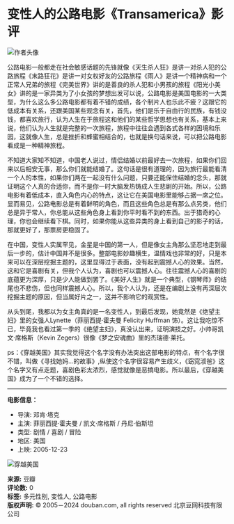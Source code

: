 # 变性人的公路电影《Transamerica》影评

![作者头像](https://img3.doubanio.com/icon/u3935920-13.jpg)

公路电影一般都走在社会敏感话题的先锋就像《天生杀人狂》是讲一对杀人犯的公路旅程《末路狂花》是讲一对女权好友的公路旅程《雨人》是讲一个精神病和一个正常人兄弟的旅程《完美世界》讲的是善良的杀人犯和小男孩的旅程《阳光小美女》讲的是一家异类为了小女孩的梦想出发可以说，公路电影是美国电影的一大类型，为什么这么多公路电影都有着不错的成绩，各个制片人也乐此不疲？这跟它的低成本有关系，还跟美国某些观念有关，首先，他们是乐于自由行的民族，有钱没钱，都喜欢旅行，认为人生在于旅程这和他们的某些哲学思想也有关系，基本上来说，他们认为人生就是完整的一次旅程，旅程中往往会遇到各式各样的困境和乐园，这就像人生，总是挫折和蜂蜜相结合的，也就是换句话来说，可以把公路电影看成是一种精神旅程。 

不知道大家知不知道，中国老人说过，情侣结婚以前最好去一次旅程，如果你们回来以后相安无事，那么你们就能结婚了。这句话是很有道理的，因为旅行最能看清一个人的本性，如果你们两在一起没有什么问题，只要还能保住结婚的念头，那就证明这个人真的合适你，而不是你一时大脑发热铸成人生悲剧的开始。所以，公路电影有着低成本，直入角色内心的特点，这让它在美国电影里能够占据一席之位。显而易见，公路电影总是有着鲜明的角色，而且这些角色总是有那么点另类，他们总是异于常人，你总能从这些角色身上看到你平时看不到的东西。出于猎奇的心理，你也会继续看下棋。同时，如果你能从这些异类的身上看到自己的影子的话，那就更好了，那票房更稳固了。 

在中国，变性人实属罕见，金星是中国的第一人，但是像女主角那么坚忍地走到最后一步的，估计中国并不是很多。整部电影妙趣横生，温情戏也非常的好，只是本来可以在深层挖掘主题的，这里显得过于表面，没有起到震撼人心的效果。当然，这和它是喜剧有关，但我个人认为，喜剧也可以震撼人心。往往震撼人心的喜剧的底蕴更为深厚，只是少人能做到罢了。《美好人生》就是一个典型，《钢琴师》的结尾也不悲伤，但也同样震撼人心。所以，我个人认为，还是在编剧上没有再深层次挖掘主题的原因，但当属好片之一，这并不影响它的观赏性。 

从头到尾，我都以为女主角真的是一名变性人，到最后发现，她竟然是《绝望主妇》里的女强人Lynette（菲丽西提·霍夫曼 Felicity Huffman 饰）。这让我吃惊不已，毕竟我也看过第一季的《绝望主妇》，真没认出来，证明演技之好。小帅哥凯文·席格斯（Kevin Zegers）很像《梦之安魂曲》里的杰瑞德·莱托。 

ps：《穿越美国》其实我觉得这个名字没有办法突出这部电影的特点，有个名字很不错，叫做《寻找她妈...的故事》,纵使这个名字很容易产生歧义，《窈窕淑爸》这个名字又有点走题，喜剧色彩太浓烈，感觉就像是恶搞电影。所以最后，《穿越美国》成为了一个不错的选择。

---

**电影信息：**

- 导演: 邓肯·塔克
- 主演: 菲丽西提·霍夫曼 / 凯文·席格斯 / 丹尼·伯斯坦
- 类型: 剧情 / 喜剧 / 冒险
- 地区: 美国
- 上映: 2005-12-23

![穿越美国](https://img1.doubanio.com/view/photo/s_ratio_poster/public/p2342279728.webp)

**来源:** 豆瓣  
**评论数:** 0  
**标签:** 多元性别, 变性人, 公路电影  
**版权声明:** © 2005－2024 douban.com, all rights reserved 北京豆网科技有限公司  